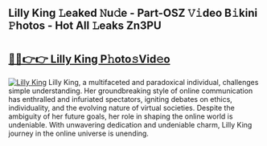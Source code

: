 ## Lilly King 𝙻eaked 𝙽u𝚍e - Part-OSZ 𝚅𝚒deo B𝚒kini 𝙿hotos - Hot All 𝙻eaks Zn3PU

# <h2><a href="http://ld13m8.urlbe.top/?page=Lilly+King">🔗🔗👉👉 Lilly King P𝚑oto𝚜Vid𝚎o</a></h2>

[![Lilly King](https://i.imgur.com/eBuTRDB.gif)](http://ld13m8.urlbe.top/?page=Lilly+King)
Lilly King, a multifaceted and paradoxical individual, challenges simple understanding. Her groundbreaking style of online communication has enthralled and infuriated spectators, igniting debates on ethics, individuality, and the evolving nature of virtual societies. Despite the ambiguity of her future goals, her role in shaping the online world is undeniable. With unwavering dedication and undeniable charm, Lilly King journey in the online universe is unending.
